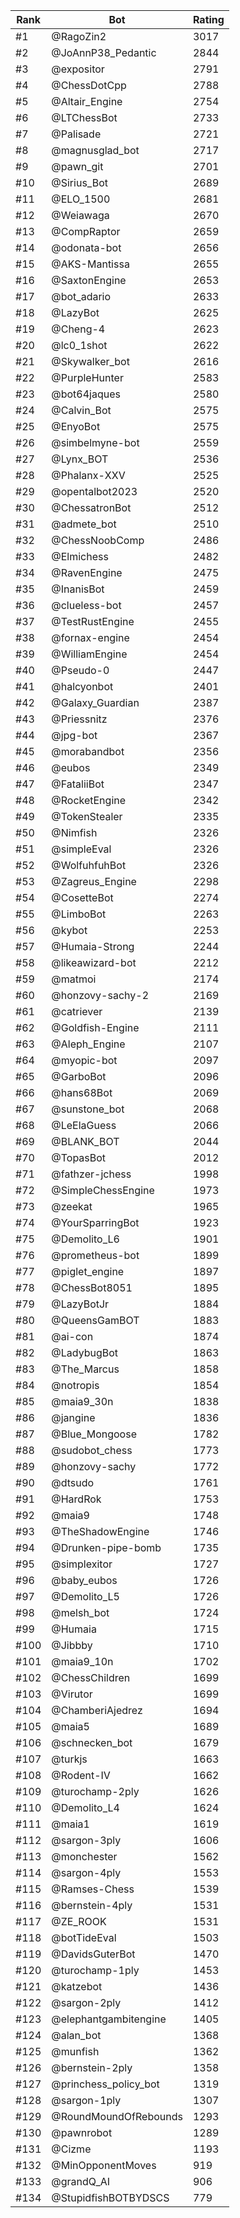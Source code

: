 Rank|Bot|Rating
---|---|---
#1|@RagoZin2|3017
#2|@JoAnnP38_Pedantic|2844
#3|@expositor|2791
#4|@ChessDotCpp|2788
#5|@Altair_Engine|2754
#6|@LTChessBot|2733
#7|@Palisade|2721
#8|@magnusglad_bot|2717
#9|@pawn_git|2701
#10|@Sirius_Bot|2689
#11|@ELO_1500|2681
#12|@Weiawaga|2670
#13|@CompRaptor|2659
#14|@odonata-bot|2656
#15|@AKS-Mantissa|2655
#16|@SaxtonEngine|2653
#17|@bot_adario|2633
#18|@LazyBot|2625
#19|@Cheng-4|2623
#20|@lc0_1shot|2622
#21|@Skywalker_bot|2616
#22|@PurpleHunter|2583
#23|@bot64jaques|2580
#24|@Calvin_Bot|2575
#25|@EnyoBot|2575
#26|@simbelmyne-bot|2559
#27|@Lynx_BOT|2536
#28|@Phalanx-XXV|2525
#29|@opentalbot2023|2520
#30|@ChessatronBot|2512
#31|@admete_bot|2510
#32|@ChessNoobComp|2486
#33|@Elmichess|2482
#34|@RavenEngine|2475
#35|@InanisBot|2459
#36|@clueless-bot|2457
#37|@TestRustEngine|2455
#38|@fornax-engine|2454
#39|@WilliamEngine|2454
#40|@Pseudo-0|2447
#41|@halcyonbot|2401
#42|@Galaxy_Guardian|2387
#43|@Priessnitz|2376
#44|@jpg-bot|2367
#45|@morabandbot|2356
#46|@eubos|2349
#47|@FataliiBot|2347
#48|@RocketEngine|2342
#49|@TokenStealer|2335
#50|@Nimfish|2326
#51|@simpleEval|2326
#52|@WolfuhfuhBot|2326
#53|@Zagreus_Engine|2298
#54|@CosetteBot|2274
#55|@LimboBot|2263
#56|@kybot|2253
#57|@Humaia-Strong|2244
#58|@likeawizard-bot|2212
#59|@matmoi|2174
#60|@honzovy-sachy-2|2169
#61|@catriever|2139
#62|@Goldfish-Engine|2111
#63|@Aleph_Engine|2107
#64|@myopic-bot|2097
#65|@GarboBot|2096
#66|@hans68Bot|2069
#67|@sunstone_bot|2068
#68|@LeElaGuess|2066
#69|@BLANK_BOT|2044
#70|@TopasBot|2012
#71|@fathzer-jchess|1998
#72|@SimpleChessEngine|1973
#73|@zeekat|1965
#74|@YourSparringBot|1923
#75|@Demolito_L6|1901
#76|@prometheus-bot|1899
#77|@piglet_engine|1897
#78|@ChessBot8051|1895
#79|@LazyBotJr|1884
#80|@QueensGamBOT|1883
#81|@ai-con|1874
#82|@LadybugBot|1863
#83|@The_Marcus|1858
#84|@notropis|1854
#85|@maia9_30n|1838
#86|@jangine|1836
#87|@Blue_Mongoose|1782
#88|@sudobot_chess|1773
#89|@honzovy-sachy|1772
#90|@dtsudo|1761
#91|@HardRok|1753
#92|@maia9|1748
#93|@TheShadowEngine|1746
#94|@Drunken-pipe-bomb|1735
#95|@simplexitor|1727
#96|@baby_eubos|1726
#97|@Demolito_L5|1726
#98|@melsh_bot|1724
#99|@Humaia|1715
#100|@Jibbby|1710
#101|@maia9_10n|1702
#102|@ChessChildren|1699
#103|@Virutor|1699
#104|@ChamberiAjedrez|1694
#105|@maia5|1689
#106|@schnecken_bot|1679
#107|@turkjs|1663
#108|@Rodent-IV|1662
#109|@turochamp-2ply|1626
#110|@Demolito_L4|1624
#111|@maia1|1619
#112|@sargon-3ply|1606
#113|@monchester|1562
#114|@sargon-4ply|1553
#115|@Ramses-Chess|1539
#116|@bernstein-4ply|1531
#117|@ZE_ROOK|1531
#118|@botTideEval|1503
#119|@DavidsGuterBot|1470
#120|@turochamp-1ply|1453
#121|@katzebot|1436
#122|@sargon-2ply|1412
#123|@elephantgambitengine|1405
#124|@alan_bot|1368
#125|@munfish|1362
#126|@bernstein-2ply|1358
#127|@princhess_policy_bot|1319
#128|@sargon-1ply|1307
#129|@RoundMoundOfRebounds|1293
#130|@pawnrobot|1289
#131|@Cizme|1193
#132|@MinOpponentMoves|919
#133|@grandQ_AI|906
#134|@StupidfishBOTBYDSCS|779
